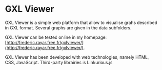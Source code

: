 GXL Viewer
=============

GXL Viewer is a simple web platform that allow to visualise grahs described in GXL format.
Several graphs are given in the data subfolders.

GXL Viewer can be tested online in my homepage: [http://frederic.rayar.free.fr/gxlviewer/](http://frederic.rayar.free.fr/gxlviewer/).

GXL Viewer has been developed with web technologies, namely HTML, CSS, JavaScript.
Third-party librairies is Linkurious.js

